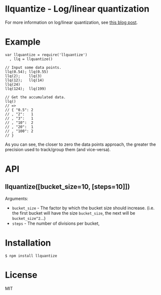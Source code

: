 # llquantize - Log/linear quantization

For more information on log/linear quantization, see
[this blog post](http://dtrace.org/blogs/bmc/2011/02/08/llquantize/).

# Example

    var llquantize = require('llquantize')
      , llq = llquantize()

    // Input some data points.
    llq(0.54); llq(0.55)
    llq(2);    llq(3)
    llq(12);   llq(14)
    llq(24)
    llq(124);  llq(199)

    // Get the accumulated data.
    llq()
    // =>
    // { "0.5": 2
    // , "2":   1
    // , "3":   1
    // , "10":  2
    // , "20":  1
    // , "100": 2
    // }

As you can see, the closer to zero the data points approach, the greater the
precision used to track/group them (and vice-versa).

# API
## llquantize([bucket_size=10, [steps=10]])

Arguments:

  * `bucket_size` - The factor by which the bucket size should increase.
    (i.e. the first bucket will have the size `bucket_size`, the next will
    be `bucket_size^2`...)
  * `steps` - The number of divisions per bucket,

# Installation

    $ npm install llquantize

# License

MIT

